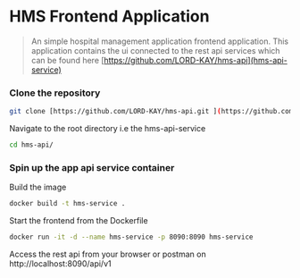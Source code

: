 
# HMS Frontend Application
> An simple hospital management application frontend application.
> This application contains the ui connected to the rest api services which can be found here [https://github.com/LORD-KAY/hms-api](hms-api-service)
### Clone the repository
```bash
git clone [https://github.com/LORD-KAY/hms-api.git ](https://github.com/LORD-KAY/hms-api.git)
```

Navigate to the root directory i.e the hms-api-service
```bash
cd hms-api/
```

### Spin up the app api service container
Build the image
```bash
docker build -t hms-service .
```
Start the frontend from the Dockerfile
```bash
docker run -it -d --name hms-service -p 8090:8090 hms-service
```
Access the rest api from your browser or postman on http://localhost:8090/api/v1
